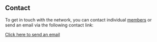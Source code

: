 ## Contact

To get in touch with the network, you can contact individual <a href="members.html" class="green">members</a> or send an email via the following contact link:

<a href="mailto:ctttnetwork@gmail.com" class="green">Click here to send an email</a>

<div id="map" style="height:400px;"></div>
<script>
  var map = L.map('map').setView([47.1599,9.5540], 3);
  L.tileLayer('https://tile.openstreetmap.org/{z}/{x}/{y}.png', {
    maxZoom: 6,
    attribution: '&copy; <a href="http://www.openstreetmap.org/copyright">OpenStreetMap</a>'
  }).addTo(map);
  L.Icon.Default.mergeOptions({
    iconSize: [16, 20],
    iconAnchor: [8, 20],
    shadowSize: [0,0]
  });
  var marker = L.marker([53.3547,-6.2510]).addTo(map);
  var marker = L.marker([41.3925,2.1404]).addTo(map);
  var marker = L.marker([51.0845,3.6289]).addTo(map);
  var marker = L.marker([51.2606,4.3578]).addTo(map);
  var marker = L.marker([50.8552,4.3755]).addTo(map);
  var marker = L.marker([53.2218,6.5648]).addTo(map);
  var marker = L.marker([35.8984,14.5131]).addTo(map);
  var marker = L.marker([45.8427,15.9644]).addTo(map);
  var marker = L.marker([60.5360,22.2622]).addTo(map);
  var marker = L.marker([41.0066,28.9759]).addTo(map);
  var marker = L.marker([41.0352,29.0490]).addTo(map);
</script>
